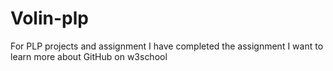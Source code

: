 # Volin-plp
For PLP projects and assignment
I have completed the assignment
I want to learn more about GitHub on w3school
